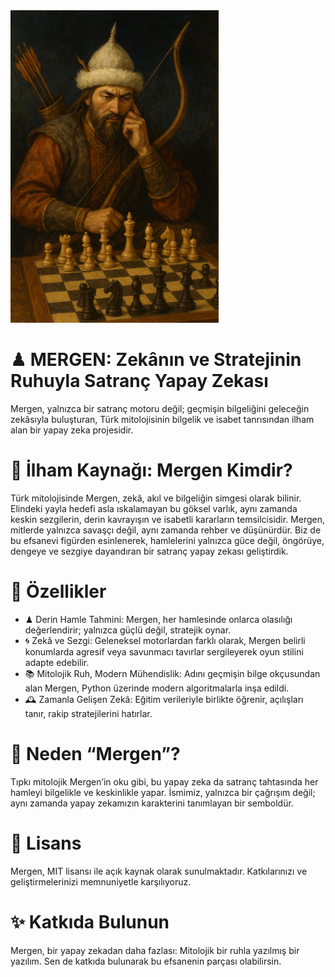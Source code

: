 <img src="Images/Mergen.png" alt="Mergen" height=500 />

# ♟ MERGEN: Zekânın ve Stratejinin Ruhuyla Satranç Yapay Zekası
Mergen, yalnızca bir satranç motoru değil; geçmişin bilgeliğini geleceğin zekâsıyla buluşturan, Türk mitolojisinin bilgelik ve isabet tanrısından ilham alan bir yapay zeka projesidir.

# 🧠 İlham Kaynağı: Mergen Kimdir?
Türk mitolojisinde Mergen, zekâ, akıl ve bilgeliğin simgesi olarak bilinir. Elindeki yayla hedefi asla ıskalamayan bu göksel varlık, aynı zamanda keskin sezgilerin, derin kavrayışın ve isabetli kararların temsilcisidir. Mergen, mitlerde yalnızca savaşçı değil, aynı zamanda rehber ve düşünürdür.
Biz de bu efsanevi figürden esinlenerek, hamlelerini yalnızca güce değil, öngörüye, dengeye ve sezgiye dayandıran bir satranç yapay zekası geliştirdik.

# 🔧 Özellikler
- ♟ Derin Hamle Tahmini: Mergen, her hamlesinde onlarca olasılığı değerlendirir; yalnızca güçlü değil, stratejik oynar.
- 🌀 Zekâ ve Sezgi: Geleneksel motorlardan farklı olarak, Mergen belirli konumlarda agresif veya savunmacı tavırlar sergileyerek oyun stilini adapte edebilir.
- 📚 Mitolojik Ruh, Modern Mühendislik: Adını geçmişin bilge okçusundan alan Mergen, Python üzerinde modern algoritmalarla inşa edildi.
- 🕰️ Zamanla Gelişen Zekâ: Eğitim verileriyle birlikte öğrenir, açılışları tanır, rakip stratejilerini hatırlar.

# 🎯 Neden “Mergen”?
Tıpkı mitolojik Mergen’in oku gibi, bu yapay zeka da satranç tahtasında her hamleyi bilgelikle ve keskinlikle yapar. İsmimiz, yalnızca bir çağrışım değil; aynı zamanda yapay zekamızın karakterini tanımlayan bir semboldür.

# 📜 Lisans
Mergen, MIT lisansı ile açık kaynak olarak sunulmaktadır. Katkılarınızı ve geliştirmelerinizi memnuniyetle karşılıyoruz.

# ✨ Katkıda Bulunun
Mergen, bir yapay zekadan daha fazlası: Mitolojik bir ruhla yazılmış bir yazılım. Sen de katkıda bulunarak bu efsanenin parçası olabilirsin.
